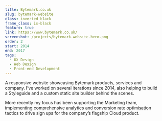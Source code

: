 ```yaml
---
title: Bytemark.co.uk
slug: bytemark-website
class: inverted black
frame_class: is-black
feature: true
link: https://www.bytemark.co.uk/
screenshot: /projects/bytemark-website-hero.png
order: 2
start: 2014
end: 2017
tags:
  - UX Design
  - Web Design
  - Front-end Development
---
```

A responsive website showcasing Bytemark products, services and company. I’ve worked on several iterations since 2014, also helping to build a Styleguide and a custom static site builder behind the scenes.

More recently my focus has been supporting the Marketing team, implementing comprehensive analytics and conversion rate optimisation tactics to drive sign ups for the company’s flagship Cloud product. 